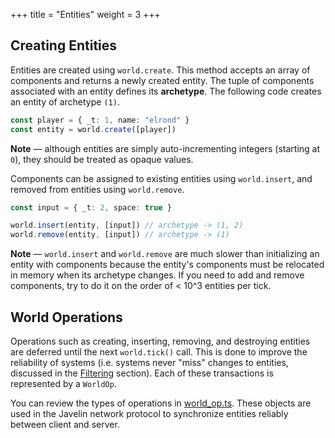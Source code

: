 +++
title = "Entities"
weight = 3
+++

## Creating Entities

Entities are created using `world.create`. This method accepts an array of components and returns a newly created entity. The tuple of components associated with an entity defines its **archetype**. The following code creates an entity of archetype `(1)`.

```typescript
const player = { _t: 1, name: "elrond" }
const entity = world.create([player])
```

<aside>
  <p>
    <strong>Note</strong> — although entities are simply auto-incrementing integers (starting at <code>0</code>), they should be treated as opaque values.
  </p>
</aside>

Components can be assigned to existing entities using `world.insert`, and removed from entities using `world.remove`.

```typescript
const input = { _t: 2, space: true }

world.insert(entity, [input]) // archetype -> (1, 2)
world.remove(entity, [input]) // archetype -> (1)
```

<aside>
  <p>
    <strong>Note</strong> — <code>world.insert</code> and <code>world.remove</code> are much slower than initializing an entity with components because the entity's components must be relocated in memory when its archetype changes. If you need to add and remove components, try to do it on the order of < 10^3 entities per tick.
  </p>
</aside>

## World Operations

Operations such as creating, inserting, removing, and destroying entities are deferred until the next `world.tick()` call. This is done to improve the reliability of systems (i.e. systems never "miss" changes to entities, discussed in the [Filtering](/ecs/filtering) section). Each of these transactions is represented by a `WorldOp`.

You can review the types of operations in [world_op.ts](https://github.com/3mcd/javelin/blob/master/packages/ecs/src/world_op.ts). These objects are used in the Javelin network protocol to synchronize entities reliably between client and server.
